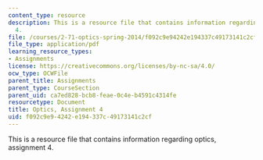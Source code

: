 ```yaml
---
content_type: resource
description: This is a resource file that contains information regarding optics, assignment
  4.
file: /courses/2-71-optics-spring-2014/f092c9e94242e194337c49173141c2cf_MIT2_71S14_HW_4.pdf
file_type: application/pdf
learning_resource_types:
- Assignments
license: https://creativecommons.org/licenses/by-nc-sa/4.0/
ocw_type: OCWFile
parent_title: Assignments
parent_type: CourseSection
parent_uid: ca7ed828-bcb8-feae-0c4e-b4591c4314fe
resourcetype: Document
title: Optics, Assignment 4
uid: f092c9e9-4242-e194-337c-49173141c2cf
---
```

This is a resource file that contains information regarding optics, assignment 4.